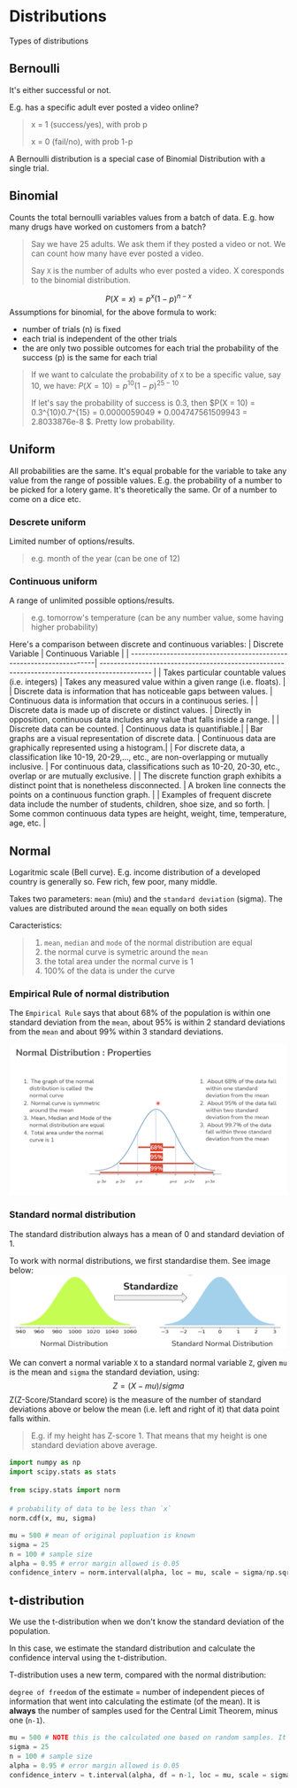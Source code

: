 # Distributions
Types of distributions

## Bernoulli
It's either successful or not. 

E.g. has a specific adult ever posted a video online?

> x = 1 (success/yes), with prob p
>
> x = 0 (fail/no), with prob 1-p

A Bernoulli distribution is a special case of Binomial Distribution with a single trial.

## Binomial
Counts the total bernoulli variables values from a batch of data. E.g. how many drugs have worked on customers from a batch?

> Say we have 25 adults. We ask them if they posted a video or not. We can count how many have ever posted a video.
>
> Say `X` is the number of adults who ever posted a video. X coresponds to the binomial distribution.

$$P(X = x) = p^x(1-p)^{n-x}$$
Assumptions for binomial, for the above formula to work:
- number of trials (n) is fixed
- each trial is independent of the other trials
- the are only two possible outcomes for each trial
the probability of the success (p) is the same for each trial

> If we want to calculate the probability of `X` to be a specific value, say 10, we have:
$P(X = 10) = p^{10}(1-p)^{25-10}$
> 
> If let's say the probability of success is 0.3, then $P(X = 10) = 0.3^{10}0.7^{15} = 0.0000059049 * 0.004747561509943 = 2.8033876e-8 $. Pretty low probability.

## Uniform
All probabilities are the same. It's equal probable for the variable to take any value from the range of possible values. E.g. the probability of a number to be picked for a lotery game. It's theoretically the same. Or of a number to come on a dice etc.

### Descrete uniform

Limited number of options/results.
> e.g. month of the year (can be one of 12)

### Continuous uniform
A range of unlimited possible options/results.

> e.g. tomorrow's temperature (can be any number value, some having higher probability)

Here's a comparison between discrete and continuous variables:
| Discrete Variable                                                                            | Continuous Variable           |
| --------------------------------------------------------------------| -------------------------------------------------------------------------------------------- |
| Takes particular countable values (i.e. integers)                  | Takes any measured value within a given range (i.e. floats). |
| Discrete data is information that has noticeable gaps between values.                                     | Continuous data is information that occurs in a continuous series.    |
| Discrete data is made up of discrete or distinct values.                                  | Directly in opposition, continuous data includes any value that falls inside a range. |
| Discrete data can be counted.                                          | Continuous data is quantifiable.|
| Bar graphs are a visual representation of discrete data.   | Continuous data are graphically represented using a histogram.|
| For discrete data, a classification like 10-19, 20-29,…, etc., are non-overlapping or mutually inclusive. | For continuous data, classifications such as 10-20, 20-30, etc., overlap or are mutually exclusive.           |
| The discrete function graph exhibits a distinct point that is nonetheless disconnected.                   | A broken line connects the points on a continuous function graph.                                             |
| Examples of frequent discrete data include the number of students, children, shoe size, and so forth.     | Some common continuous data types are height, weight, time, temperature, age, etc.                            |

## Normal
Logaritmic scale (Bell curve). E.g. income distribution of a developed country is generally so. Few rich, few poor, many middle.

Takes two parameters: `mean` (miu) and the `standard deviation` (sigma). The values are distributed around the `mean` equally on both sides

Caracteristics:
> 1. `mean`, `median` and `mode` of the normal distribution are equal
> 2. the normal curve is symetric around the `mean`
> 3. the total area under the normal curve is 1
> 4. 100% of the data is under the curve

### Empirical Rule of normal distribution
The `Empirical Rule` says that about 68% of the population is within one standard deviation from the `mean`, about 95% is within 2 standard deviations from the `mean` and about 99% within 3 standard deviations.

![alt text](normal_distribution.png)

### Standard normal distribution
The standard distribution always has a mean of 0 and standard deviation of 1.

To work with normal distributions, we first standardise them. See image below:
![standardise normal distribution](standardise_distribution.png)

We can convert a normal variable `X` to a standard normal variable `Z`, given `mu` is the mean and `sigma` the standard deviation, using:
$$Z =  (X-mu)/sigma$$
Z(Z-Score/Standard score) is the measure of the number of standard deviations above or below the mean (i.e. left and right of it) that data point falls within.

> E.g. if my height has Z-score 1. That means that my height is one standard deviation above average.

```python
import numpy as np
import scipy.stats as stats

from scipy.stats import norm

# probability of data to be less than `x`
norm.cdf(x, mu, sigma)
```

```python
mu = 500 # mean of original popluation is known
sigma = 25
n = 100 # sample size
alpha = 0.95 # error margin allowed is 0.05
confidence_interv = norm.interval(alpha, loc = mu, scale = sigma/np.sqrt(n))
```

## t-distribution
We use the t-distribution when we don't know the standard deviation of the population.

In this case, we estimate the standard distribution and calculate the confidence interval using the t-distribution.

T-distribution uses a new term, compared with the normal distribution:

`degree of freedom` of the estimate = number of independent pieces of information that went into calculating the estimate (of the mean). It is **always** the number of samples used for the Central Limit Theorem, minus one (`n-1`).

```python
mu = 500 # NOTE this is the calculated one based on random samples. It's the mean of the standard distribution of the means of samples - based on Central Limit Theorem
sigma = 25
n = 100 # sample size
alpha = 0.95 # error margin allowed is 0.05
confidence_interv = t.interval(alpha, df = n-1, loc = mu, scale = sigma/np.sqrt(n))
```